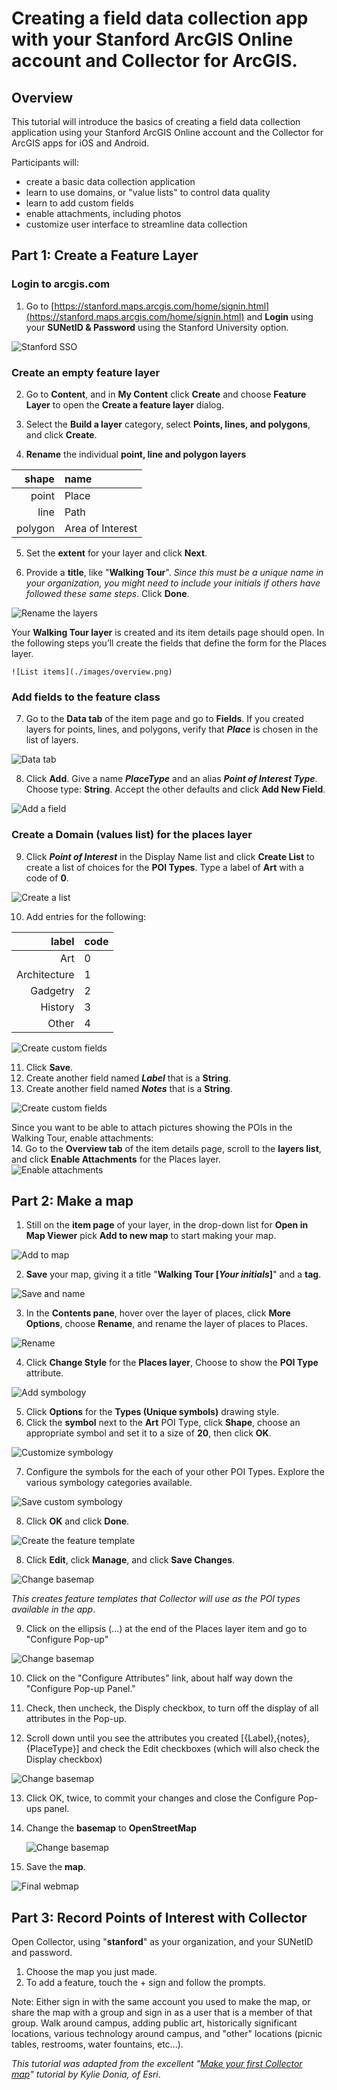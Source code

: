 # Creating a field data collection app with your Stanford ArcGIS Online account and Collector for ArcGIS.

## Overview  

This tutorial will introduce the basics of creating a field data collection application using your Stanford ArcGIS Online account and the Collector for ArcGIS apps for iOS and Android. 

Participants will:  
 
* create a basic data collection application
* learn to use domains, or "value lists" to control data quality
* learn to add custom fields
* enable attachments, including photos
* customize user interface to streamline data collection


## Part 1: Create a Feature Layer  

### Login to arcgis.com  

1. Go to [https://stanford.maps.arcgis.com/home/signin.html](https://stanford.maps.arcgis.com/home/signin.html) and **Login** using your **SUNetID & Password** using the Stanford University option.  


  ![Stanford SSO](./images/stanford_sso.png)  
  
### Create an empty feature layer
  
2. Go to **Content**, and in **My Content** click **Create** and choose **Feature Layer** to open the **Create a feature layer** dialog.  

3. Select the **Build a layer** category, select **Points, lines, and polygons**, and click **Create**.  

4. **Rename** the individual **point, line and polygon layers**  
  
  shape|name
  ----:|:----
  point|Place
  line|Path
  polygon|Area of Interest  
  

5. Set the **extent** for your layer and click **Next**.  

6. Provide a **title**, like "**Walking Tour**".  *Since this must be a unique name in your organization, you might need to include your initials if others have followed these same steps*. Click **Done**.  

  ![Rename the layers](./images/CreateFeatures.gif)  
  

  Your **Walking Tour layer** is created and its item details page should open. In the following steps you’ll create the fields that define the form for the Places layer.  
  
    ![List items](./images/overview.png)  
    
### Add fields to the feature class

7. Go to the **Data tab** of the item page and go to **Fields**. If you created layers for points, lines, and polygons, verify that ***Place*** is chosen in the list of layers.  

  ![Data tab](./images/fields.png)  
  
8. Click **Add**. Give a name ***PlaceType*** and an alias ***Point of Interest Type***. Choose type: **String**. Accept the other defaults and click **Add New Field**.  

  ![Add a field](./images/addfield.png)   
  
### Create a Domain (values list) for the places layer
  
9. Click ***Point of Interest*** in the Display Name list and click **Create List** to create a list of choices for the **POI Types**.
Type a label of **Art** with a code of **0**.  

  ![Create a list](./images/addlist.png)  
  
10. Add entries for the following:  
 
  label|code
----:|:---
Art| 0
Architecture| 1
Gadgetry| 2
History| 3
Other| 4  

  ![Create custom fields](./images/listofvalues.png)  
  
11. Click **Save**.   
12. Create another field named ***Label*** that is a **String**.   
12. Create another field named ***Notes*** that is a **String**.  
 
  ![Create custom fields](./images/newfields.png)   
  
  Since you want to be able to attach pictures showing the POIs in the Walking Tour, enable attachments:  
14. Go to the **Overview tab** of the item details page, scroll to the **layers list**, and click **Enable Attachments** for the Places layer.  
  ![Enable attachments](./images/enableattach.png)   


## Part 2: Make a map  
1. Still on the **item page** of your layer, in the drop-down list for **Open in Map Viewer** pick **Add to new map** to start making your map.   

  ![Add to map](./images/addtomap.png)  
  
  
2. **Save** your map, giving it a title "**Walking Tour [***Your initials***]**" and a **tag**.  

  ![Save and name](./images/savemapas.png)  
  
3. In the **Contents pane**, hover over the layer of places, click **More Options**, choose **Rename**, and rename the layer of places to Places.  

  ![Rename](./images/savemap.png)  

4. Click **Change Style** for the **Places layer**, Choose to show the **POI Type** attribute.  

  ![Add symbology](./images/changestyle.png)  

5. Click **Options** for the **Types (Unique symbols)** drawing style.
6. Click the **symbol** next to the **Art** POI Type, click **Shape**, choose an appropriate symbol and set it to a size of **20**, then click **OK**.  

  ![Customize symbology](./images/artsymbol.png)  

7. Configure the symbols for the each of your other POI Types. Explore the various symbology categories available.  

  ![Save custom symbology](./images/allsymbols.png)  

8. Click **OK** and click **Done**.  

  ![Create the feature template](./images/legend.png)  

8. Click **Edit**, click **Manage**, and click **Save Changes**.  
  
  ![Change basemap](./images/template.png)  
  
*This creates feature templates that Collector will use as the POI types available in the app*.
  
9. Click on the ellipsis (...) at the end of the Places layer item and go to "Configure Pop-up"

  ![Change basemap](./images/configmenu.png)

10.  Click on the "Configure Attributes" link, about half way down the "Configure Pop-up Panel."  

11. Check, then uncheck, the Disply checkbox, to turn off the display of all attributes in the Pop-up.

12. Scroll down until you see the attributes you created [{Label},{notes},{PlaceType}] and check the Edit checkboxes (which will also check the Display checkbox)

   ![Change basemap](./images/configattributes.png)  
   
13. Click OK, twice, to commit your changes and close the Configure Pop-ups panel. 

9. Change the **basemap** to **OpenStreetMap**  

   ![Change basemap](./images/basemap.png)  

9. Save the **map**.  

  ![Final webmap](./images/finalmap.png)  

## Part 3: Record Points of Interest with Collector  
Open Collector, using "**stanford**" as your organization, and your SUNetID and password.  
1. Choose the map you just made.  
2. To add a feature, touch the + sign and follow the prompts.

Note: Either sign in with the same account you used to make the map, or share the map with a group and sign in as a user that is a member of that group.
Walk around campus, adding public art, historically significant locations, various technology around campus, and "other" locations (picnic tables, restrooms, water fountains, etc...). 

*This tutorial was adapted from the excellent "[Make your first Collector map](https://www.esri.com/arcgis-blog/products/collector/field-mobility/make-your-first-collector-map/)" tutorial by Kylie Donia, of Esri*.
